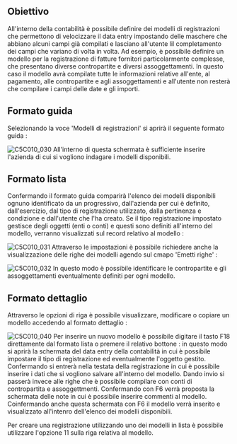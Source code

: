 ## Obiettivo
All'interno della contabilità è possibile definire dei modelli di registrazioni che permettono di velocizzare il data entry impostando delle maschere che abbiano alcuni campi già compilati e lasciano all'utente lil completamento dei campi che variano di volta in volta.
Ad esempio, è possibile definire un modello per la registrazione di fatture fornitori particolarmente complesse, che presentano diverse contropartite e diversi assoggettamenti. In questo caso il modello avrà compilate tutte le informazioni relative all'ente, al pagamento, alle contropartite e agli assoggettamenti e all'utente non resterà che compilare i campi delle date e gli importi.

## Formato guida
Selezionando la voce 'Modelli di registrazioni' si aprirà il seguente formato guida : 

![C5C010_030](http://localhost:3000/immagini/MBDOC_OGG-P_C5NOC5/C5C010_030.png)
All'interno di questa schermata è sufficiente inserire l'azienda di cui si vogliono indagare i modelli disponibili.

## Formato lista
Confermando il formato guida comparirà l'elenco dei modelli disponibili ognuno identificato da un progressivo, dall'azienda per cui è definito, dall'esercizio, dal tipo di registrazione utilizzato, dalla pertinenza e condizione e dall'utente che l'ha creato. Se il tipo registrazione impostato gestisce degli oggetti (enti o conti) e questi sono definiti all'interno del modello, verranno visualizzati sul record relativo al modello : 

![C5C010_031](http://localhost:3000/immagini/MBDOC_OGG-P_C5NOC5/C5C010_031.png)
Attraverso le impostazioni è possibile richiedere anche la visualizzazione delle righe dei modelli agendo sul cmapo 'Emetti righe' : 

![C5C010_032](http://localhost:3000/immagini/MBDOC_OGG-P_C5NOC5/C5C010_032.png)
In questo modo è possibile identificare le contropartite e gli assoggettamenti eventualmente definiti per ogni modello.

## Formato dettaglio
Attraverso le opzioni di riga è possibile visualizzare, modificare o copiare un modello accedendo al formato dettaglio : 

![C5C010_040](http://localhost:3000/immagini/MBDOC_OGG-P_C5NOC5/C5C010_040.png)
Per inserire un nuovo modello è possibile digitare il tasto F18 direttamente dal formato lista o premere il relativo bottone :  in questo modo si aprirà la schermata del data entry della contabilità in cui è possibile impostare il tipo di registrazione ed eventualmente l'oggetto gestito. Confermando si entrerà nella testata della registrazione in cui è possibile inserire i dati che si vogliono salvare all'interno del modello. Dando invio si passerà invece alle righe che è possibile compilare con conti di contropartita e assoggettmenti. Confermando con F6 verrà proposta la schermata delle note in cui è possibile inserire commenti al modello. Coinfermando anche questa schermata con F6 il modello verrà inserito e visualizzato all'intenro dell'elenco dei modelli disponibili.

Per creare una registrazione utilizzando uno dei modelli in lista è possibile utilizzare l'opzione 11 sulla riga relativa al modello.

